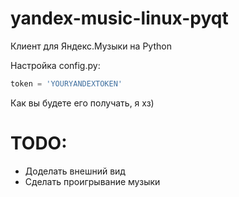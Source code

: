 # yandex-music-linux-pyqt
Клиент для Яндекс.Музыки на Python

Настройка config.py:
```py
token = 'YOURYANDEXTOKEN'
```

Как вы будете его получать, я хз)

# TODO:
- Доделать внешний вид
- Сделать проигрывание музыки